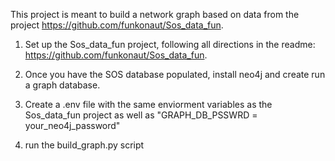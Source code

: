 This project is meant to build a network graph based on data from the project https://github.com/funkonaut/Sos_data_fun.

1. Set up the Sos_data_fun project, following all directions in the readme: https://github.com/funkonaut/Sos_data_fun. 

2. Once you have the SOS database populated, install neo4j and create run a graph database.

3.  Create a .env file with the same enviorment variables as the Sos_data_fun project 
as well as "GRAPH_DB_PSSWRD  = your_neo4j_password"

4. run the build_graph.py script